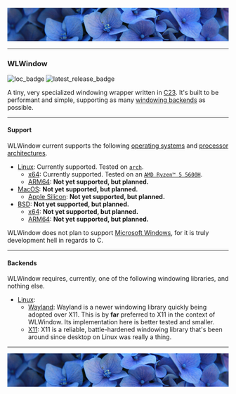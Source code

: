 ![top_banner](./.github/banner.jpg)

---

### WLWindow
![loc_badge](https://github.com/waterlily-team/window/blob/badges/loc.svg)
![latest_release_badge](https://img.shields.io/github/v/release/waterlily-team/window?label=Latest&include_preleases=true)

A tiny, very specialized windowing wrapper written in [C23](https://en.wikipedia.org/wiki/C23_(C_standard_revision)). It's built to be performant and simple, supporting as many [windowing backends](https://en.wikipedia.org/wiki/Windowing_system) as possible. 

---

#### Support
WLWindow current supports the following [operating systems](https://en.wikipedia.org/wiki/Operating_system) and [processor architectures](https://en.wikipedia.org/wiki/Instruction_set_architecture).

- [Linux](https://en.wikipedia.org/wiki/Linux): Currently supported. Tested on [`arch`](https://en.wikipedia.org/wiki/Arch_Linux).
    - [x64](https://en.wikipedia.org/wiki/X86-64): Currently supported. Tested on an [`AMD Ryzen™ 5 5600H`](https://en.wikipedia.org/wiki/List_of_AMD_Ryzen_processors#Desktop_processors).
    - [ARM64](https://en.wikipedia.org/wiki/AArch64): **Not yet supported, but planned.**
- [MacOS](https://en.wikipedia.org/wiki/MacOS): **Not yet supported, but planned.**
    - [Apple Silicon](https://en.wikipedia.org/wiki/Apple_silicon): **Not yet supported, but planned.**
- [BSD](https://en.wikipedia.org/wiki/Berkeley_Software_Distribution): **Not yet supported, but planned.**
    - [x64](https://en.wikipedia.org/wiki/X86-64): **Not yet supported, but planned.**
    - [ARM64](https://en.wikipedia.org/wiki/AArch64): **Not yet supported, but planned.**

WLWindow does not plan to support [Microsoft Windows](https://en.wikipedia.org/wiki/Microsoft_Windows), for it is truly development hell in regards to C.

---

#### Backends
WLWindow requires, currently, one of the following windowing libraries, and nothing else.

- [Linux](https://kernel.org/):
    - [Wayland](https://wayland.freedesktop.org/): Wayland is a newer windowing library quickly being adopted over X11. This is by **far** preferred to X11 in the context of WLWindow. Its implementation here is better tested and smaller.
    - [X11](https://www.x.org/wiki/): X11 is a reliable, battle-hardened windowing library that's been around since desktop on Linux was really a thing.

---

![bottom_banner](./.github/banner.jpg)
